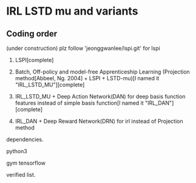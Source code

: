 # IRL LSTD mu and variants

Coding order
------------

(under construction)
plz follow 'jeonggwanlee/lspi.git' for lspi

1. LSPI[complete]

2. Batch, Off-policy and model-free Apprenticeship Learning (Projection method[Abbeel, Ng. 2004] + LSPI + LSTD-mu)[I named it "IRL_LSTD_MU"][complete]

3. IRL_LSTD_MU + Deep Action Network(DAN) for deep basis function features instead of simple basis function[I named it "IRL_DAN"][complete]

4. IRL_DAN + Deep Reward Network(DRN) for irl instead of Projection method


dependencies.

python3

gym
tensorflow


verified list.
